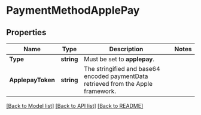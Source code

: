 # PaymentMethodApplePay

## Properties

Name | Type | Description | Notes
------------ | ------------- | ------------- | -------------
**Type** | **string** | Must be set to **applepay**. | 
**ApplepayToken** | **string** | The stringified and base64 encoded paymentData retrieved from the Apple framework. | 

[[Back to Model list]](../README.md#documentation-for-models) [[Back to API list]](../README.md#documentation-for-api-endpoints) [[Back to README]](../README.md)


